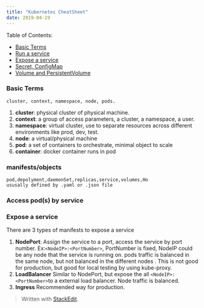 ```yaml
---
title: "Kubernetes CheatSheet"
date: 2019-04-19
---
```

Table of Contents:
* [Basic Terms]()
* [Run a service]()
* [Expose a service]() 
* [Secret, ConfigMap]() 
* [Volume and PersistentVolume ]() 

###  Basic Terms
	cluster, context, namespace, node, pods.
1. **cluster**: physical cluster of physical machine.
2. **context**: a group of access parameters,  a cluster, a namespace, a user.
3. **namespace**: virtual cluster, use to separate resources across different environments like prod, dev, test.
4. **node**: a virtual/physical machine
5. **pod**: a set of containers to orchestrate, minimal object to scale
6. **container**: docker container runs in pod

### manifests/objects
	pod,depolyment,daemonSet,replicas,service,volumes,Ho
	ususally defined by .yaml or .json file

### Access pod(s) by service

### Expose a service
There are 3 types of manifests to expose a service
1. **NodePort**:  Assign the service to a port, access the service by port number. Ex:```<NodeIP>:<PortNumber>```, PortNumber is fixed, NodeIP could be any node that the service is running on. pods traffic is balanced in the same node, but not balanced in the different nodes . This is not good for production, but good for local testing by using kube-proxy.
3. **LoadBalancer** Similar to NodePort, but expose the all ```<NodeIP>:<PortNumber>```to a external load balancer. Node traffic is balanced.
4. **Ingress** Recommended way for production. 
> Written with [StackEdit](https://stackedit.io/).
<!--stackedit_data:
eyJoaXN0b3J5IjpbLTE4OTgwODE4NjAsMTA4MDY3NDc5MiwxMD
k2NjM2MDU5LDI3NzQ3OTM1NywtMTA1NjQ0MjcyLDc4OTE3MzQ5
MywxMzYwNTcyNzYwLDE2NjUxNTQ3ODIsLTIyMTEyOTI1NCwtMj
I1MDQ2NDM5LDgyNzg1Mzg1Nl19
-->